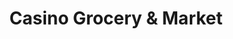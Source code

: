 ---
title: "Casino Grocery & Market"
url: /eagle-pass/casino-grocery-and-market/
shop: supermarket
---